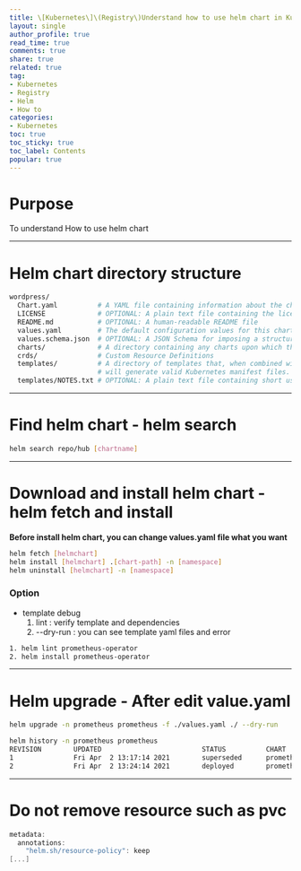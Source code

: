 ```yaml
---
title: \[Kubernetes\]\(Registry\)Understand how to use helm chart in Kubernetes
layout: single
author_profile: true
read_time: true
comments: true
share: true
related: true
tag:
- Kubernetes
- Registry
- Helm
- How to
categories:
- Kubernetes
toc: true
toc_sticky: true
toc_label: Contents
popular: true
---
```

# Purpose
To understand How to use helm chart

---
# Helm chart directory structure
```bash
wordpress/
  Chart.yaml          # A YAML file containing information about the chart
  LICENSE             # OPTIONAL: A plain text file containing the license for the chart
  README.md           # OPTIONAL: A human-readable README file
  values.yaml         # The default configuration values for this chart
  values.schema.json  # OPTIONAL: A JSON Schema for imposing a structure on the values.yaml file
  charts/             # A directory containing any charts upon which this chart depends.
  crds/               # Custom Resource Definitions
  templates/          # A directory of templates that, when combined with values,
                      # will generate valid Kubernetes manifest files.
  templates/NOTES.txt # OPTIONAL: A plain text file containing short usage notes
```

---
# Find helm chart - helm search

```bash
helm search repo/hub [chartname]
```

---
# Download and install helm chart - helm fetch and install

**Before install helm chart, you can change values.yaml file what you want**

```bash
helm fetch [helmchart]
helm install [helmchart] .[chart-path] -n [namespace]
helm uninstall [helmchart] -n [namespace]
```
### Option

- template debug
    1. lint : verify template and dependencies
    2. --dry-run : you can see template yaml files and error

```bash
1. helm lint prometheus-operator
2. helm install prometheus-operator
```

---
# Helm upgrade - After edit value.yaml

```bash
helm upgrade -n prometheus prometheus -f ./values.yaml ./ --dry-run

helm history -n prometheus prometheus
REVISION        UPDATED                         STATUS          CHART                           APP VERSION     DESCRIPTION
1               Fri Apr  2 13:17:14 2021        superseded      prometheus-operator-9.3.2       0.38.1          Install complete
2               Fri Apr  2 13:24:14 2021        deployed        prometheus-operator-9.3.2       0.38.1          Upgrade complete
```

---
# Do not remove resource such as pvc

```go
metadata:
  annotations:
    "helm.sh/resource-policy": keep
[...]
```